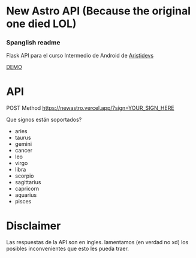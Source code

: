 # New Astro API (Because the original one died LOL)

### Spanglish readme
 
Flask API para el curso Intermedio de Android de [Aristidevs](https://github.com/ArisGuimera/Android-Expert-Intermedio)


[DEMO](https://newastro.vercel.app/)

# API

POST Method
https://newastro.vercel.app/?sign=YOUR_SIGN_HERE

Que signos están soportados?

- aries
- taurus
- gemini
- cancer
- leo
- virgo
- libra
- scorpio
- sagittarius
- capricorn
- aquarius
- pisces

# Disclaimer

Las respuestas de la API son en ingles. lamentamos (en verdad no xd) los posibles inconvenientes que esto les pueda traer.
